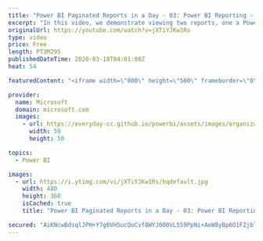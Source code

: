 ```yaml
---
title: "Power BI Paginated Reports in a Day - 03: Power BI Reporting - Part 2"
excerpt: "In this video, we demonstrate viewing two reports, one a Power BI report, and the other a paginated report.  The Power BI Paginated Reports in a Day online course aims to empower you as a report author with the technical knowledge required to create, publish, and distribute Power BI paginated reports."
originalUrl: https://youtube.com/watch?v=jXTiYJKw1Rs
type: video
price: Free
length: PT3M29S
publishedDateTime: 2020-03-18T04:01:08Z
heat: 54

featuredContent: "<iframe width=\"800\" height=\"500\" frameborder=\"0\" src=\"https://www.youtube.com/embed/jXTiYJKw1Rs\" allow=\"accelerometer; autoplay; encrypted-media; gyroscope; picture-in-picture\" allowfullscreen></iframe>"

provider:
  name: Microsoft
  domain: microsoft.com
  images:
    - url: https://everyday-cc.github.io/powerbi/assets/images/organizations/microsoft.com-50x50.jpg
      width: 50
      height: 50

topics:
  - Power BI

images:
  - url: https://i.ytimg.com/vi/jXTiYJKw1Rs/hqdefault.jpg
    width: 480
    height: 360
    isCached: true
    title: "Power BI Paginated Reports in a Day - 03: Power BI Reporting - Part 2"

secured: "AiKNcwBdsqlJPH+Y7g0VH5ucQoCvf8WYJ0O0VL5S9PpNi+AeW8yBp6O1FZjblY2T8liJFPWURiCRIXo07/XlpbeXUNlWQ7eRxho5k9mzVtD2Qrp2QSAj9BhZfmHrxPOvf9cgccKih+zixVi9PU0DnJD738KNEmkor1Gp8LZTxuYXrpVANosbWLZNYjBNSED0yoU0P617knZHif0J5/4HMd/dkCn52PHoo7geeG4JOi11pfmfb8jRQZJyKpiyvABYvB12AlE7Qu7G5jCJqRIUyOwqj0lR8H72A1FIGAi7zo6nF6DuIg47nX5h5sFYhs8uQ+RggAKXbh/NpMz8NeFoOKcA/lMEu2jUS8y+7eBMaYpR48zOXbPXMLcyUq4U4wqWQB7+xQ7dcyrEYWyEQMHS91UaAAwuxD/gnAkh1AlMJLY=;L/l5mfMZ+6pSPs6mydSgZQ=="
---
```


